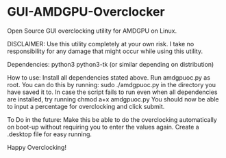# GUI-AMDGPU-Overclocker
Open Source GUI overclocking utility for AMDGPU on Linux.

DISCLAIMER: Use this utility completely at your own risk. I take no responsibility for any damage that might occur while using this utility.

Dependencies:
	python3
	python3-tk (or similar depending on distribution)

How to use:
	Install all dependencies stated above.
	Run amdgpuoc.py as root. You can do this by running: sudo ./amdgpuoc.py in the directory you have saved it to.
		In case the script fails to run even when all dependencies are installed, try running chmod a+x amdgpuoc.py
	You should now be able to input a percentage for overclocking and click submit.

To Do in the future:
	Make this be able to do the overclocking automatically on boot-up without requiring you to enter the values again.
	Create a .desktop file for easy running.

Happy Overclocking!
